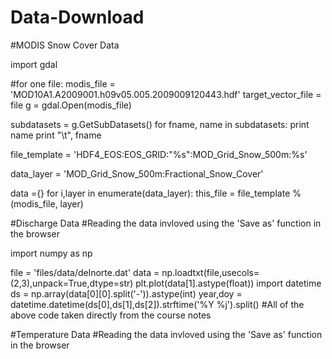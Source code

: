 Data-Download
=============

#MODIS Snow Cover Data

import gdal

#for one file:
modis_file = 'MOD10A1.A2009001.h09v05.005.2009009120443.hdf'
target_vector_file = file
g = gdal.Open(modis_file)

subdatasets = g.GetSubDatasets()
for fname, name in subdatasets:
    print name
    print "\t", fname
    
file_template = 'HDF4_EOS:EOS_GRID:"%s":MOD_Grid_Snow_500m:%s'
    
data_layer = 'MOD_Grid_Snow_500m:Fractional_Snow_Cover'

data ={}
for i,layer in enumerate(data_layer):
    this_file = file_template % (modis_file, layer)



#Discharge Data
#Reading the data invloved using the 'Save as' function in the browser

import numpy as np

file = 'files/data/delnorte.dat'
data = np.loadtxt(file,usecols=(2,3),unpack=True,dtype=str)
plt.plot(data[1].astype(float))
import datetime
ds = np.array(data[0][0].split('-')).astype(int)
year,doy = datetime.datetime(ds[0],ds[1],ds[2]).strftime('%Y %j').split()
#All of the above code taken directly from the course notes


#Temperature Data
#Reading the data invloved using the 'Save as' function in the browser






